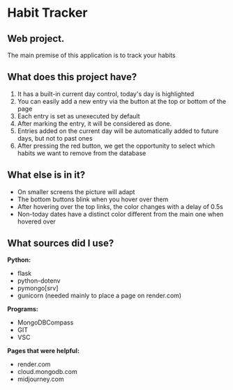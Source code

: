 # Habit Tracker

## Web project.

The main premise of this application is to track your habits

## What does this project have?

1. It has a built-in current day control, today's day is highlighted
2. You can easily add a new entry via the button at the top or bottom of the page
3. Each entry is set as unexecuted by default
4. After marking the entry, it will be considered as done.
5. Entries added on the current day will be automatically added to future days, but not to past ones
6. After pressing the red button, we get the opportunity to select which habits we want to remove from the database

## What else is in it?

- On smaller screens the picture will adapt
- The bottom buttons blink when you hover over them
- After hovering over the top links, the color changes with a delay of 0.5s
- Non-today dates have a distinct color different from the main one when hovered over

## What sources did I use?

**Python:**

- flask
- python-dotenv
- pymongo[srv]
- gunicorn (needed mainly to place a page on render.com)

**Programs:**

- MongoDBCompass
- GIT
- VSC

**Pages that were helpful:**

- render.com
- cloud.mongodb.com
- midjourney.com